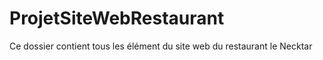 # ProjetSiteWebRestaurant
Ce dossier contient tous les élément du site web du restaurant  le Necktar 
